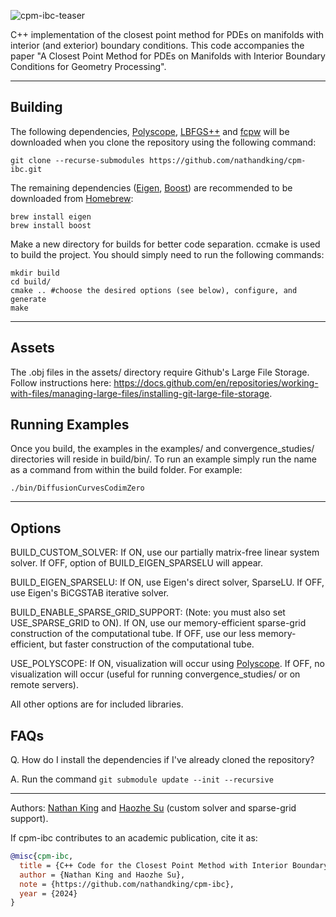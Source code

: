 ![‎cpm-ibc-teaser](https://github.com/nathandking/cpm-ibc/assets/6421293/7d1cbbe7-effc-44f9-b1d9-5e0d80504436)

C++ implementation of the closest point method for PDEs on manifolds with interior (and exterior) boundary conditions. This code accompanies the paper "A Closest Point Method for PDEs on Manifolds with Interior Boundary Conditions for Geometry Processing".

---

## Building

The following dependencies, [Polyscope](https://polyscope.run/), [LBFGS++](https://lbfgspp.statr.me/) and [fcpw](https://github.com/rohan-sawhney/fcpw) will be downloaded when you clone the repository using the following command:

```
git clone --recurse-submodules https://github.com/nathandking/cpm-ibc.git
```

The remaining dependencies ([Eigen](https://eigen.tuxfamily.org/index.php?title=Main_Page), [Boost](https://www.boost.org/)) are recommended to be downloaded from [Homebrew](https://brew.sh/):
```
brew install eigen
brew install boost
```

Make a new directory for builds for better code separation. ccmake is used to build the project. You should simply need to run the following commands:
```
mkdir build 
cd build/
cmake .. #choose the desired options (see below), configure, and generate
make 
```
---

## Assets
The .obj files in the assets/ directory require Github's Large File Storage. Follow instructions here: https://docs.github.com/en/repositories/working-with-files/managing-large-files/installing-git-large-file-storage. 

## Running Examples

Once you build, the examples in the examples/ and convergence_studies/ directories will reside in build/bin/. To run an example simply run the name as a command from within the build folder. For example:
```
./bin/DiffusionCurvesCodimZero
```
---

## Options

BUILD_CUSTOM_SOLVER: If ON, use our partially matrix-free linear system solver. If OFF, option of BUILD_EIGEN_SPARSELU will appear.

BUILD_EIGEN_SPARSELU: If ON, use Eigen's direct solver, SparseLU. If OFF, use Eigen's BiCGSTAB iterative solver.

BUILD_ENABLE_SPARSE_GRID_SUPPORT: (Note: you must also set USE_SPARSE_GRID to ON). If ON, use our memory-efficient sparse-grid construction of the computational tube. If OFF, use our less memory-efficient, but faster construction of the computational tube.

USE_POLYSCOPE: If ON, visualization will occur using [Polyscope](https://polyscope.run/). If OFF, no visualization will occur (useful for running convergence_studies/ or on remote servers).

All other options are for included libraries.

## FAQs

Q. How do I install the dependencies if I've already cloned the repository?

A. Run the command `git submodule update --init --recursive`

---
Authors: [Nathan King](https://nathandking.github.io/) and [Haozhe Su](https://soldierdown.github.io/) (custom solver and sparse-grid support).

If cpm-ibc contributes to an academic publication, cite it as:
```bib
@misc{cpm-ibc,
  title = {C++ Code for the Closest Point Method with Interior Boundary Conditions},
  author = {Nathan King and Haozhe Su},
  note = {https://github.com/nathandking/cpm-ibc},
  year = {2024}
}
```

